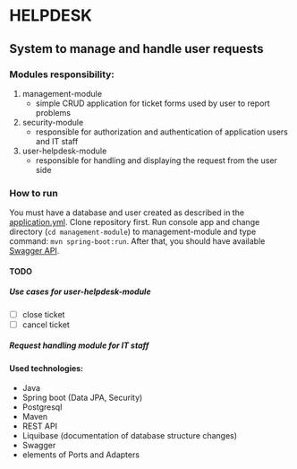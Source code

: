 # HELPDESK
## System to manage and handle user requests
### Modules responsibility:
1. management-module
   - simple CRUD application for ticket forms used by user to report problems
2. security-module
   - responsible for authorization and authentication of application users and IT staff
3. user-helpdesk-module
   - responsible for handling and displaying the request from the user side
### How to run
You must have a database and user created as described in the [application.yml](https://github.com/Shonsu/HelpDesk-BackEnd/blob/master/management-module/src/main/resources/application.yml).
Clone repository first. Run console app and change directory (`cd management-module`) to management-module and type command:
`mvn spring-boot:run`.
After that, you should have available [Swagger API](http://localhost:8080/swagger-ui/index.html#/).
#### TODO
##### Use cases for user-helpdesk-module
- [ ] close ticket
- [ ] cancel ticket
##### Request handling module for IT staff
#### Used technologies:
- Java
- Spring boot (Data JPA, Security)
- Postgresql
- Maven
- REST API
- Liquibase (documentation of database structure changes)
- Swagger
- elements of Ports and Adapters